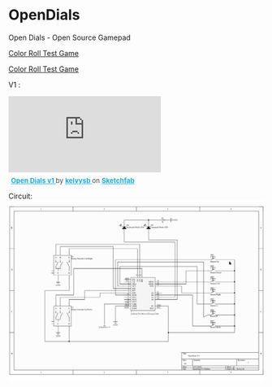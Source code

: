 # OpenDials
Open Dials - Open Source Gamepad 


[Color Roll Test Game](https://github.com/Kelvysb/ColorRoll)


[Color Roll Test Game](https://github.com/Kelvysb/ColorRoll)


V1 :

<div class="sketchfab-embed-wrapper"> <iframe title="Open Dials v1" frameborder="0" allowfullscreen mozallowfullscreen="true" webkitallowfullscreen="true" allow="autoplay; fullscreen; xr-spatial-tracking" xr-spatial-tracking execution-while-out-of-viewport execution-while-not-rendered web-share src="https://sketchfab.com/models/545d29267fc54b389143a6d490d69fbb/embed?ui_theme=dark"> </iframe> <p style="font-size: 13px; font-weight: normal; margin: 5px; color: #4A4A4A;"> <a href="https://sketchfab.com/3d-models/open-dials-v1-545d29267fc54b389143a6d490d69fbb?utm_medium=embed&utm_campaign=share-popup&utm_content=545d29267fc54b389143a6d490d69fbb" target="_blank" rel="nofollow" style="font-weight: bold; color: #1CAAD9;"> Open Dials v1 </a> by <a href="https://sketchfab.com/Kelvysb?utm_medium=embed&utm_campaign=share-popup&utm_content=545d29267fc54b389143a6d490d69fbb" target="_blank" rel="nofollow" style="font-weight: bold; color: #1CAAD9;"> kelvysb </a> on <a href="https://sketchfab.com?utm_medium=embed&utm_campaign=share-popup&utm_content=545d29267fc54b389143a6d490d69fbb" target="_blank" rel="nofollow" style="font-weight: bold; color: #1CAAD9;">Sketchfab</a></p></div>




Circuit:
![circuit](./docs/Circuit%20Schema.png)